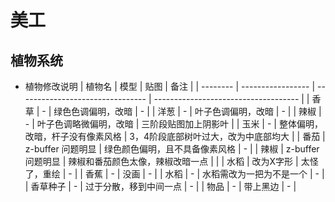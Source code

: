 <!--
 * @Description: your project
 * @version: 1.0
 * @Author: Pionpill
 * @LastEditors: Pionpill
 * @Date: 2022-06-13 20:53:30
 * @LastEditTime: 2022-06-14 00:12:59
-->
# 美工
## 植物系统
- 植物修改说明
  | 植物名   | 模型              | 贴图                             | 备注                                 |
  | -------- | ----------------- | -------------------------------- | ------------------------------------ |
  | 香草     | -                 | 绿色色调偏明，改暗               | -                                    |
  | 洋葱     | -                 | 叶子色调偏明，改暗               | -                                    |
  | 辣椒     | -                 | 叶子色调略微偏明，改暗           | 三阶段贴图加上阴影叶                 |
  | 玉米     | -                 | 整体偏明，改暗，杆子没有像素风格 | 3，4阶段底部树叶过大，改为中底部均大 |
  | 番茄     | z-buffer 问题明显 | 绿色颜色偏明，且不具备像素风格   | -                                    |
  | 辣椒     | z-buffer 问题明显 | 辣椒和番茄颜色太像，辣椒改暗一点 |                                      |
  | 水稻     | 改为X字形         | 太怪了，重绘                     | -                                    |
  | 香蕉     | -                 | 没画                             | -                                    |
  | 水稻     | -                 | 水稻需改为一把为不是一个         | -                                    |
  | 香草种子 | -                 | 过于分散，移到中间一点           | -                                    |
  | 物品     | -                 | 带上黑边                         | -                                    |